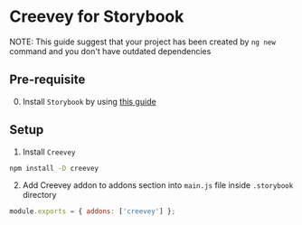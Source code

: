 # Creevey for Storybook

NOTE: This guide suggest that your project has been created by `ng new` command and you don't have outdated dependencies

## Pre-requisite

0. Install `Storybook` by using [this guide](https://storybook.js.org/docs/angular/get-started/introduction)

## Setup

1. Install `Creevey`

```bash
npm install -D creevey
```

2. Add Creevey addon to addons section into `main.js` file inside `.storybook` directory

```js
module.exports = { addons: ['creevey'] };
```
